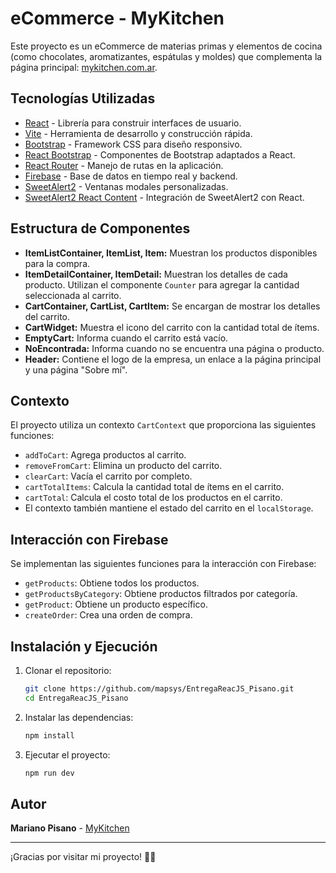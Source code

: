 # eCommerce - MyKitchen

Este proyecto es un eCommerce de materias primas y elementos de cocina (como chocolates, aromatizantes, espátulas y moldes) que complementa la página principal: [mykitchen.com.ar](http://www.mykitchen.com.ar/).

## Tecnologías Utilizadas
- [React](https://react.dev/) - Librería para construir interfaces de usuario.
- [Vite](https://vitejs.dev/) - Herramienta de desarrollo y construcción rápida.
- [Bootstrap](https://getbootstrap.com/) - Framework CSS para diseño responsivo.
- [React Bootstrap](https://react-bootstrap.netlify.app/) - Componentes de Bootstrap adaptados a React.
- [React Router](https://reactrouter.com/) - Manejo de rutas en la aplicación.
- [Firebase](https://firebase.google.com/) - Base de datos en tiempo real y backend.
- [SweetAlert2](https://sweetalert2.github.io/) - Ventanas modales personalizadas.
- [SweetAlert2 React Content](https://github.com/sweetalert2/sweetalert2-react-content) - Integración de SweetAlert2 con React.

## Estructura de Componentes

- **ItemListContainer, ItemList, Item:** Muestran los productos disponibles para la compra.
- **ItemDetailContainer, ItemDetail:** Muestran los detalles de cada producto. Utilizan el componente `Counter` para agregar la cantidad seleccionada al carrito.
- **CartContainer, CartList, CartItem:** Se encargan de mostrar los detalles del carrito.
- **CartWidget:** Muestra el icono del carrito con la cantidad total de ítems.
- **EmptyCart:** Informa cuando el carrito está vacío.
- **NoEncontrada:** Informa cuando no se encuentra una página o producto.
- **Header:** Contiene el logo de la empresa, un enlace a la página principal y una página "Sobre mí".

## Contexto

El proyecto utiliza un contexto `CartContext` que proporciona las siguientes funciones:
- `addToCart`: Agrega productos al carrito.
- `removeFromCart`: Elimina un producto del carrito.
- `clearCart`: Vacía el carrito por completo.
- `cartTotalItems`: Calcula la cantidad total de ítems en el carrito.
- `cartTotal`: Calcula el costo total de los productos en el carrito.
- El contexto también mantiene el estado del carrito en el `localStorage`.

## Interacción con Firebase

Se implementan las siguientes funciones para la interacción con Firebase:
- `getProducts`: Obtiene todos los productos.
- `getProductsByCategory`: Obtiene productos filtrados por categoría.
- `getProduct`: Obtiene un producto específico.
- `createOrder`: Crea una orden de compra.

## Instalación y Ejecución
1. Clonar el repositorio:
   ```bash
   git clone https://github.com/mapsys/EntregaReacJS_Pisano.git
   cd EntregaReacJS_Pisano
   ```
2. Instalar las dependencias:
   ```bash
   npm install
   ```
3. Ejecutar el proyecto:
   ```bash
   npm run dev
   ```

## Autor
**Mariano Pisano** - [MyKitchen](http://www.mykitchen.com.ar/)

---

¡Gracias por visitar mi proyecto! 🍫🥄